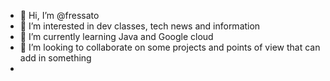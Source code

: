 - 👋 Hi, I’m @fressato
- 👀 I’m interested in dev classes, tech news and information
- 🌱 I’m currently learning Java and Google cloud
- 💞️ I’m looking to collaborate on some projects and points of view that can add in something 
-

<!---
fressato/fressato is a ✨ special ✨ repository because its `README.md` (this file) appears on your GitHub profile.
You can click the Preview link to take a look at your changes.
--->
